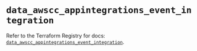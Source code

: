# `data_awscc_appintegrations_event_integration`

Refer to the Terraform Registry for docs: [`data_awscc_appintegrations_event_integration`](https://registry.terraform.io/providers/hashicorp/awscc/0.70.0/docs/data-sources/appintegrations_event_integration).

